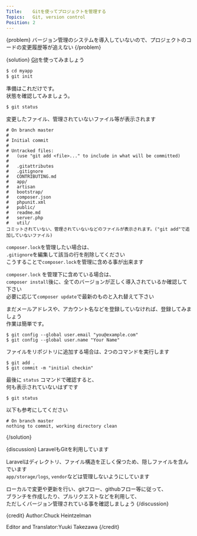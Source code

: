 ```yaml
---
Title:    Gitを使ってプロジェクトを管理する
Topics:   Git, version control
Position: 2
---
```


{problem}
バージョン管理のシステムを導入していないので、プロジェクトのコードの変更履歴等が追えない
{/problem}

{solution}
[Git](http://git-scm.com/)を使ってみましょう

```bash
$ cd myapp
$ git init
```

準備はこれだけです。  
状態を確認してみましょう。

```bash
$ git status
```

変更したファイル、管理されていないファイル等が表示されます

```text
# On branch master
#
# Initial commit
#
# Untracked files:
#   (use "git add <file>..." to include in what will be committed)
#
#   .gitattributes
#   .gitignore
#   CONTRIBUTING.md
#   app/
#   artisan
#   bootstrap/
#   composer.json
#   phpunit.xml
#   public/
#   readme.md
#   server.php
#   util/
コミットされていない、管理されていないなどのファイルが表示されます。("git add"で追加していないファイル)
```

`composer.lock`を管理したい場合は、  
`.gitignore`を編集して該当の行を削除してください  
こうすることで`composer.lock`を管理に含める事が出来ます


`composer.lock` を管理下に含めている場合は、  
`composer install`後に、全てのバージョンが正しく導入されているか確認して下さい  
必要に応じて`composer update`で最新のものと入れ替えて下さい

まだメールアドレスや、アカウント名などを登録していなければ、登録してみましょう  
作業は簡単です。

```text
$ git config --global user.email "you@example.com"
$ git config --global user.name "Your Name"
```

ファイルをリポジトリに追加する場合は、2つのコマンドを実行します

```text
$ git add .
$ git commit -m "initial checkin"
```

最後に `status` コマンドで確認すると、  
何も表示されていないはずです

```text
$ git status
```

以下も参考にしてください

```text
# On branch master
nothing to commit, working directory clean
```
{/solution}

{discussion}
LaravelもGitを利用しています

Laravelはディレクトリ、ファイル構造を正しく保つため、隠しファイルを含んでいます  
`app/storage/logs`, `vendor`などは管理しないようにしています

ローカルで変更や更新を行い、gitフロー、githubフロー等に従って、  
ブランチを作成したり、プルリクエストなどを利用して、  
ただしくバージョン管理されている事を確認しましょう
{/discussion}

{credit}
Author:Chuck Heintzelman

Editor and Translator:Yuuki Takezawa
{/credit}
